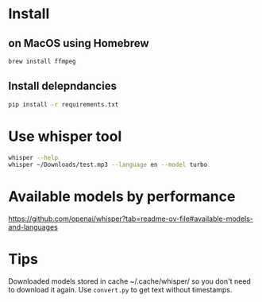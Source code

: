 # Install 

## on MacOS using Homebrew
```bash
brew install ffmpeg
```

## Install delepndancies
```bash
pip install -r requirements.txt
```

# Use whisper tool
```bash
whisper --help
whisper ~/Downloads/test.mp3 --language en --model turbo
```

# Available models by performance
https://github.com/openai/whisper?tab=readme-ov-file#available-models-and-languages

# Tips
Downloaded models stored in cache ~/.cache/whisper/ so you don't need to download it again.
Use `convert.py` to get text without timestamps.
